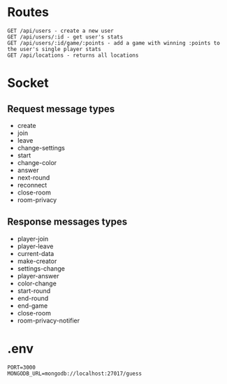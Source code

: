 # Routes
```
GET /api/users - create a new user
GET /api/users/:id - get user's stats
GET /api/users/:id/game/:points - add a game with winning :points to the user's single player stats
GET /api/locations - returns all locations
```

# Socket 
## Request message types
* create
* join
* leave
* change-settings
* start
* change-color
* answer
* next-round
* reconnect
* close-room
* room-privacy

## Response messages types
* player-join
* player-leave
* current-data
* make-creator
* settings-change
* player-answer
* color-change
* start-round
* end-round
* end-game
* close-room
* room-privacy-notifier

# .env
```dotenv
PORT=3000
MONGODB_URL=mongodb://localhost:27017/guess
```
